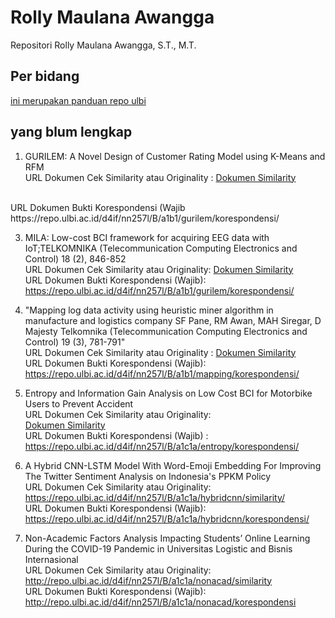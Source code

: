 
# Rolly Maulana Awangga

Repositori Rolly Maulana Awangga, S.T., M.T.

## Per bidang

[ini merupakan panduan repo ulbi](nn257lpanduan.docx)

## yang blum lengkap
1. GURILEM: A Novel Design of Customer Rating Model using K-Means and RFM <br>
URL Dokumen Cek Similarity atau Originality :
[Dokumen Similarity](https://repo.ulbi.ac.id/d4if/nn257l/B/a1b1/gurilem/similarity/GURILEMplagiarisme.pdf)
<br>
URL Dokumen Bukti Korespondensi (Wajib 
https://repo.ulbi.ac.id/d4if/nn257l/B/a1b1/gurilem/korespondensi/ 

3. MILA: Low-cost BCI framework for acquiring EEG data with IoT;TELKOMNIKA (Telecommunication Computing Electronics and Control) 18 (2), 846-852 <br>
URL Dokumen Cek Similarity atau Originality:
[Dokumen Similarity](https://repo.ulbi.ac.id/d4if/nn257l/B/a1b1/mila/similarity/MILAplagiarisme.pdf)  <br>
URL Dokumen Bukti Korespondensi (Wajib): <br>
https://repo.ulbi.ac.id/d4if/nn257l/B/a1b1/gurilem/korespondensi/  

5. "Mapping log data activity using heuristic miner algorithm in manufacture and logistics company
SF Pane, RM Awan, MAH Siregar, D Majesty
Telkomnika (Telecommunication Computing Electronics and Control) 19 (3), 781-791" <br>
URL Dokumen Cek Similarity atau Originality :
[Dokumen Similarity](https://repo.ulbi.ac.id/d4if/nn257l/B/a1b1/mapping/similarity/mappinglogplagiarisme.pdf)  <br>
URL Dokumen Bukti Korespondensi (Wajib): <br>
https://repo.ulbi.ac.id/d4if/nn257l/B/a1b1/mapping/korespondensi/ 

7. Entropy and Information Gain Analysis on Low Cost BCI for Motorbike Users to Prevent Accident <br>
URL Dokumen Cek Similarity atau Originality: <br>
[Dokumen Similarity](https://repo.ulbi.ac.id/d4if/nn257l/B/a1c1a/entropy/similarity/entropyplagiarisme.pdf) <br>
URL Dokumen Bukti Korespondensi (Wajib) : <br>
https://repo.ulbi.ac.id/d4if/nn257l/B/a1c1a/entropy/korespondensi/ 

8. A Hybrid CNN-LSTM Model With Word-Emoji Embedding For Improving The Twitter Sentiment Analysis on Indonesia's PPKM Policy <br>
URL Dokumen Cek Similarity atau Originality: <br>
 https://repo.ulbi.ac.id/d4if/nn257l/B/a1c1a/hybridcnn/similarity/ <br>
URL Dokumen Bukti Korespondensi (Wajib): <br>
https://repo.ulbi.ac.id/d4if/nn257l/B/a1c1a/hybridcnn/korespondensi/ 

9. Non-Academic Factors Analysis Impacting Students’ Online Learning During the COVID-19 Pandemic in Universitas Logistic and Bisnis Internasional <br>
URL Dokumen Cek Similarity atau Originality: <br>
http://repo.ulbi.ac.id/d4if/nn257l/B/a1c1a/nonacad/similarity   <br>
URL Dokumen Bukti Korespondensi (Wajib):  <br>
http://repo.ulbi.ac.id/d4if/nn257l/B/a1c1a/nonacad/korespondensi 






